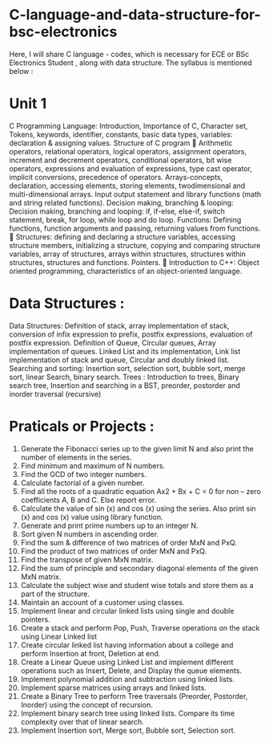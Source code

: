 # C-language-and-data-structure-for-bsc-electronics
Here, I will share C language - codes, which is necessary for ECE or BSc Electronics Student , along with data structure. 
The syllabus is mentioned below :
# Unit 1
C Programming Language: Introduction, Importance of C, Character set, Tokens, keywords,
identifier, constants, basic data types, variables: declaration & assigning values. Structure of
C program
 Arithmetic operators, relational operators, logical operators, assignment operators,
increment and decrement operators, conditional operators, bit wise operators, expressions
and evaluation of expressions, type cast operator, implicit conversions, precedence of
operators. 
Arrays-concepts, declaration, accessing elements, storing elements, twodimensional and multi-dimensional arrays. Input output statement and library functions
(math and string related functions).
Decision making, branching & looping: Decision making, branching and looping: if, if-else,
else-if, switch statement, break, for loop, while loop and do loop. Functions: Defining
functions, function arguments and passing, returning values from functions.
 Structures: defining and declaring a structure variables, accessing structure members,
initializing a structure, copying and comparing structure variables, array of structures, arrays
within structures, structures within structures, structures and functions. Pointers.
 Introduction to C++: Object oriented programming, characteristics of an object-oriented
language.
# Data Structures :
Data Structures: Definition of stack, array implementation of stack, conversion of infix
expression to prefix, postfix expressions, evaluation of postfix expression. Definition of
Queue, Circular queues, Array implementation of queues. Linked List and its
implementation, Link list implementation of stack and queue, Circular and doubly linked list.
Searching and sorting: Insertion sort, selection sort, bubble sort, merge sort, linear Search,
binary search. Trees : Introduction to trees, Binary search tree, Insertion and searching in a
BST, preorder, postorder and inorder traversal (recursive)

 # Praticals or Projects :

1. Generate the Fibonacci series up to the given limit N and also print the number of elements in
the series.
2. Find minimum and maximum of N numbers.
3. Find the GCD of two integer numbers.
4. Calculate factorial of a given number.
5. Find all the roots of a quadratic equation Ax2 + Bx + C = 0 for non – zero coefficients A, B and C.
Else report error.
6. Calculate the value of sin (x) and cos (x) using the series. Also print sin (x) and cos (x) value using
library function.
7. Generate and print prime numbers up to an integer N.
8. Sort given N numbers in ascending order.
9. Find the sum & difference of two matrices of order MxN and PxQ.
10. Find the product of two matrices of order MxN and PxQ.
11. Find the transpose of given MxN matrix.
12. Find the sum of principle and secondary diagonal elements of the given MxN matrix.
13. Calculate the subject wise and student wise totals and store them as a part of the structure.
14. Maintain an account of a customer using classes.
15. Implement linear and circular linked lists using single and double pointers.
16. Create a stack and perform Pop, Push, Traverse operations on the stack using Linear Linked list
17. Create circular linked list having information about a college and perform Insertion at front,
Deletion at end.
18. Create a Linear Queue using Linked List and implement different operations such as Insert,
Delete, and Display the queue elements.
19. Implement polynomial addition and subtraction using linked lists.
20. Implement sparse matrices using arrays and linked lists.
21. Create a Binary Tree to perform Tree traversals (Preorder, Postorder, Inorder) using the concept
of recursion.
22. Implement binary search tree using linked lists. Compare its time complexity over that of linear
search.
23. Implement Insertion sort, Merge sort, Bubble sort, Selection sort.



